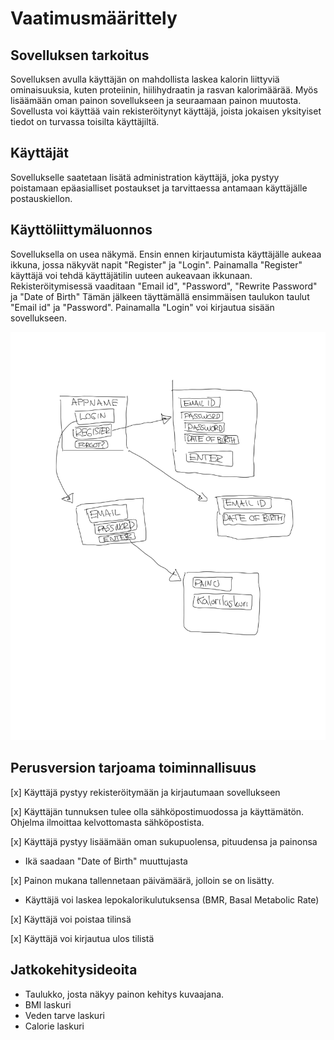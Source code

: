 # Vaatimusmäärittely 

## Sovelluksen tarkoitus


Sovelluksen avulla käyttäjän on mahdollista laskea kalorin liittyviä ominaisuuksia, kuten proteiinin, hiilihydraatin ja rasvan kalorimäärää. Myös lisäämään oman painon sovellukseen ja seuraamaan painon muutosta. 
Sovellusta voi käyttää vain rekisteröitynyt käyttäjä, joista jokaisen yksityiset tiedot on turvassa toisilta käyttäjiltä. 

## Käyttäjät 

Sovellukselle saatetaan lisätä administration käyttäjä, joka pystyy poistamaan epäasialliset postaukset ja tarvittaessa antamaan käyttäjälle postauskiellon.

## Käyttöliittymäluonnos 

Sovelluksella on usea näkymä. 
Ensin ennen kirjautumista käyttäjälle aukeaa ikkuna, jossa näkyvät napit "Register" ja "Login". Painamalla "Register" käyttäjä voi tehdä käyttäjätilin uuteen aukeavaan ikkunaan.
Rekisteröitymisessä vaaditaan "Email id", "Password", "Rewrite Password" ja "Date of Birth" 
Tämän jälkeen täyttämällä ensimmäisen taulukon taulut "Email id" ja "Password". Painamalla "Login" voi kirjautua sisään sovellukseen.

<img src="https://github.com/Neroniuoso/ot-harjoitustyo/blob/master/dokumentaatio/kuvat/kuva_1.png" width=760>

## Perusversion tarjoama toiminnallisuus 

[x] Käyttäjä pystyy rekisteröitymään ja kirjautumaan sovellukseen

[x] Käyttäjän tunnuksen tulee olla sähköpostimuodossa ja käyttämätön. Ohjelma ilmoittaa kelvottomasta sähköpostista.

[x] Käyttäjä pystyy lisäämään oman sukupuolensa, pituudensa ja painonsa

- Ikä saadaan "Date of Birth" muuttujasta

[x] Painon mukana tallennetaan päivämäärä, jolloin se on lisätty.

- Käyttäjä voi laskea lepokalorikulutuksensa (BMR, Basal Metabolic Rate)

[x] Käyttäjä voi poistaa tilinsä

[x] Käyttäjä voi kirjautua ulos tilistä

## Jatkokehitysideoita

- Taulukko, josta näkyy painon kehitys kuvaajana. 
- BMI laskuri
- Veden tarve laskuri
- Calorie laskuri



